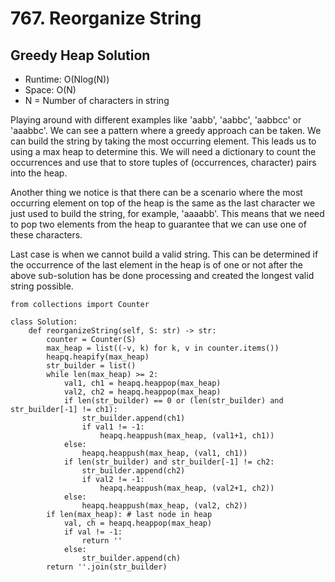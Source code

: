 # 767. Reorganize String

## Greedy Heap Solution
- Runtime: O(Nlog(N))
- Space: O(N)
- N = Number of characters in string

Playing around with different examples like 'aabb', 'aabbc', 'aabbcc' or 'aaabbc'.
We can see a pattern where a greedy approach can be taken.
We can build the string by taking the most occurring element.
This leads us to using a max heap to determine this.
We will need a dictionary to count the occurrences and use that to store tuples of (occurrences, character) pairs into the heap.

Another thing we notice is that there can be a scenario where the most occurring element on top of the heap is the same as the last character we just used to build the string, for example, 'aaaabb'. This means that we need to pop two elements from the heap to guarantee that we can use one of these characters.

Last case is when we cannot build a valid string.
This can be determined if the occurrence of the last element in the heap is of one or not after the above sub-solution has be done processing and created the longest valid string possible.

```
from collections import Counter

class Solution:
    def reorganizeString(self, S: str) -> str:
        counter = Counter(S)
        max_heap = list((-v, k) for k, v in counter.items())
        heapq.heapify(max_heap)
        str_builder = list()
        while len(max_heap) >= 2:
            val1, ch1 = heapq.heappop(max_heap)
            val2, ch2 = heapq.heappop(max_heap)
            if len(str_builder) == 0 or (len(str_builder) and str_builder[-1] != ch1):
                str_builder.append(ch1)
                if val1 != -1:
                    heapq.heappush(max_heap, (val1+1, ch1))
            else:
                heapq.heappush(max_heap, (val1, ch1))
            if len(str_builder) and str_builder[-1] != ch2:
                str_builder.append(ch2)
                if val2 != -1:
                    heapq.heappush(max_heap, (val2+1, ch2))
            else:
                heapq.heappush(max_heap, (val2, ch2))
        if len(max_heap): # last node in heap
            val, ch = heapq.heappop(max_heap)
            if val != -1:
                return ''
            else:
                str_builder.append(ch)
        return ''.join(str_builder)
```
